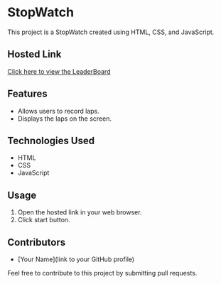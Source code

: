 # StopWatch

This project is a StopWatch created using HTML, CSS, and JavaScript.

## Hosted Link

[Click here to view the LeaderBoard](https://anurag090697.github.io/StopWatch/)

## Features

- Allows users to record laps.
- Displays the laps on the screen.

## Technologies Used

- HTML
- CSS
- JavaScript

## Usage

1. Open the hosted link in your web browser.
2. Click start button.

## Contributors

- [Your Name](link to your GitHub profile)

Feel free to contribute to this project by submitting pull requests.
